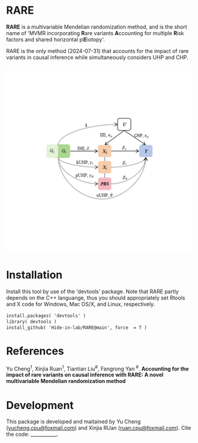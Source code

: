 # RARE
**RARE** is a multivariable Mendelian randomization method, and is the short name of 'MVMR incorporating **R**are variants **A**ccounting for multiple **R**isk factors and shared horizontal pl**E**iotopy'.

RARE is the only method (2024-07-31) that accounts for the impact of rare variants in causal inference while simultaneously considers UHP and CHP.

![Image text](https://github.com/Hide-in-lab/RARE/blob/main/image/Github_RARE.jpg)

# Installation
Install this tool by use of the 'devtools' package. Note that RARE partly depends on the C++ languange, thus you should appropriately set 
Rtools and X code for Windows, Mac OS/X, and Linux, respectively.
```
install.packages( 'devtools' )  
library( devtools )  
install_github( 'Hide-in-lab/RARE@main', force  = T )
```
# References
Yu Cheng<sup>1</sup>, Xinjia Ruan<sup>1</sup>, Tiantian Liu<sup>#</sup>, Fangrong Yan<sup> #</sup>. **Accounting for the impact of rare variants on causal inference with RARE: A novel multivariable Mendelian randomization method**

# Development
This package is developed and maitained by Yu Cheng (yucheng.cpu@foxmail.com) and Xinjia RUan (ruan.cpu@foxmail.com). Cite the code: ___________.
